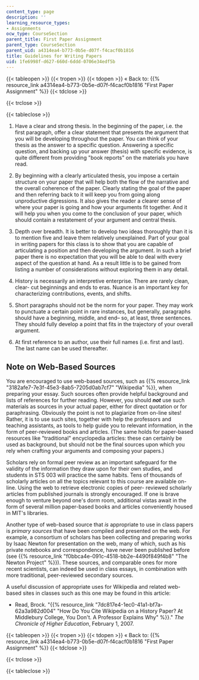 ```yaml
---
content_type: page
description: ''
learning_resource_types:
- Assignments
ocw_type: CourseSection
parent_title: First Paper Assignment
parent_type: CourseSection
parent_uid: a4314ea4-b773-0b5e-d07f-f4cacf0b1816
title: Guidelines for Writing Papers
uid: 1fe6998f-d627-660d-6ddd-0706e34edf5b
---
```


{{< tableopen >}}
{{< tropen >}}
{{< tdopen >}}
« Back to: {{% resource_link a4314ea4-b773-0b5e-d07f-f4cacf0b1816 "First Paper Assignment" %}}
{{< tdclose >}}

{{< trclose >}}

{{< tableclose >}}

1.  Have a clear and strong thesis. In the beginning of the paper, i.e. the first paragraph, offer a clear statement that presents the argument that you will be developing throughout the paper. You can think of your thesis as the answer to a specific question. Answering a specific question, and backing up your answer (thesis) with specific evidence, is quite different from providing "book reports" on the materials you have read.
  
3.  By beginning with a clearly articulated thesis, you impose a certain structure on your paper that will help both the flow of the narrative and the overall coherence of the paper. Clearly stating the goal of the paper and then referring back to it will keep you from going along unproductive digressions. It also gives the reader a clearer sense of where your paper is going and how your arguments fit together. And it will help you when you come to the conclusion of your paper, which should contain a restatement of your argument and central thesis.
  
5.  Depth over breadth. It is better to develop two ideas thoroughly than it is to mention five and leave them relatively unexplained. Part of your goal in writing papers for this class is to show that you are capable of articulating a position and then developing the argument. In such a brief paper there is no expectation that you will be able to deal with every aspect of the question at hand. As a result little is to be gained from listing a number of considerations without exploring them in any detail.
  
7.  History is necessarily an interpretive enterprise. There are rarely clean, clear- cut beginnings and ends to eras. Nuance is an important key for characterizing contributions, events, and shifts.
  
9.  Short paragraphs should not be the norm for your paper. They may work to punctuate a certain point in rare instances, but generally, paragraphs should have a beginning, middle, and end– so, at least, three sentences. They should fully develop a point that fits in the trajectory of your overall argument.
  
11.  At first reference to an author, use their full names (i.e. first and last). The last name can be used thereafter.

Note on Web-Based Sources
-------------------------

You are encouraged to use web-based sources, such as {{% resource_link "3182afe7-7e3f-45e3-8ab5-7205d0ab7cf7" "Wikipedia" %}}, when preparing your essay. Such sources often provide helpful background and lists of references for further reading. However, you should _**not**_ use such materials as sources in your actual paper, either for direct quotation or for paraphrasing. Obviously the point is not to plagiarize from on-line sites! Rather, it is to use such sites, together with help the professors and teaching assistants, as tools to help guide you to relevant information, in the form of peer-reviewed books and articles. (The same holds for paper-based resources like "traditional" encyclopedia articles: these can certainly be used as background, but should not be the final sources upon which you rely when crafting your arguments and composing your papers.)

Scholars rely on formal peer review as an important safeguard for the validity of the information they draw upon for their own studies, and students in STS 003 will practice the same habits. Tens of thousands of scholarly articles on all the topics relevant to this course are available on-line. Using the web to retrieve electronic copies of peer- reviewed scholarly articles from published journals is strongly encouraged. If one is brave enough to venture beyond one's dorm room, additional vistas await in the form of several million paper-based books and articles conveniently housed in MIT's libraries.

Another type of web-based source that _is_ appropriate to use in class papers is _primary sources_ that have been compiled and presented on the web. For example, a consortium of scholars has been collecting and preparing works by Isaac Newton for presentation on the web, many of which, such as his private notebooks and correspondence, have never been published before (see {{% resource_link "f0bbca4e-091c-4518-bb2e-4490f849f4b8" "The Newton Project" %}}). These sources, and comparable ones for more recent scientists, can indeed be used in class essays, in combination with more traditional, peer-reviewed secondary sources.

A useful discussion of appropriate uses for Wikipedia and related web-based sites in classes such as this one may be found in this article:

*   Read, Brock. "{{% resource_link "7dc817e4-1ec0-41a1-bf7a-62a3a982d004" "How Do You Cite Wikipedia on a History Paper? At Middlebury College, You Don't. A Professor Explains Why" %}}." _The Chronicle of Higher Education_, February 1, 2007.

{{< tableopen >}}
{{< tropen >}}
{{< tdopen >}}
« Back to: {{% resource_link a4314ea4-b773-0b5e-d07f-f4cacf0b1816 "First Paper Assignment" %}}
{{< tdclose >}}

{{< trclose >}}

{{< tableclose >}}